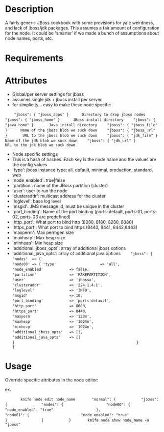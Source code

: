 Description
===========

A fairly generic JBoss cookbook with some provisions for yale weirdness, 
and lack of jboss/jdk packages.  This assumes a fair amount of configuration
for the node.  It could be 'smarter' if we made a bunch of assumptions about
node names, ports, etc.

Requirements
============

Attributes
==========

- Global/per server settings for jboss
- assumes single jdk + jboss install per server
- for simplicity... easy to make these node specific

`    "jboss": { "jboss_apps" }		Directory to drop jboss nodes`
`    "jboss": { "jboss_home" }		JBoss install directory`
`    "jboss": { "java_home" }		Java install directory`
`    "jboss": { "jboss_file" }		Name of the jboss blob we suck down`
`    "jboss": { "jboss_url" }		URL to the jboss blob we suck down`
`    "jboss": { "jdk_file" }			Name of the jdk blob we suck down`
`    "jboss": { "jdk_url" }			URL to the jdk blob we suck down`

- Node specific settings
- This is a hash of hashes.  Each key is the node name and the values are the config values
- 'type': jboss instance type: all, default, minimal, production, standard, web
- 'node_enabled': true|false
- 'partition': name of the JBoss partition (cluster)
- 'user': user to run the node
- 'clusteraddr': multicast address for the cluster
- 'loglevel': base log level
- 'msgid': JMS message id, must be unique in the cluster
- 'port_binding': Name of the port binding (ports-default, ports-01, ports-02, ports-03 are predefined)
- 'http_port': What port to bind http (8080, 8180, 8280, 8380)
- 'https_port': What port to bind https (8440, 8441, 8442,8443)
- 'maxperm': Max permgen size
- 'maxheap': Max heap size
- 'minheap': Min heap size
- 'additional_jboss_opts': array of additional jboss options
- 'additional_java_opts': array of additional java options
`    "jboss": { "nodes"  => {`
`    													'node00' => { 'type'                    => 'all',`
`                                             'node_enabled'            => false,` 
`                                             'partition'               => 'FAKEPARTITION',`
`                                             'user'                    => 'jbossa',`
`                                             'clusteraddr'             => '224.1.4.1',`
`                                             'loglevel'                => 'INFO',`
`                                             'msgid'                   => 10,`
`                                             'port_binding'            => 'ports-default',`
`                                             'http_port'               => 8080,`
`                                             'https_port'              => 8440,`
`                                             'maxperm'                 => '128m',`
`                                             'maxheap'                 => '1024m',`
`                                             'minheap'                 => '1024m',`
`                                             'additional_jboss_opts'   => [],`
`                                             'additional_java_opts'    => []`
`    																				}`
`    													}`
`    					}`


Usage
=====

Override specific attributes in the node editor:

ex.

`    	knife node edit node_name`
`    	"normal": {`
`    		"jboss": {`
`    			"nodes": {`
`    				"node00": {`
`    					"node_enabled": "true"`
`    				},`
`    				"node01": {`
`    					"node_enabled": "true"`
`    				}`
`    			}`
`    		}`
`    	knife node show node_name -a "jboss"`
